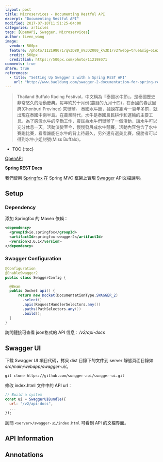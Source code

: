 ```yaml
---
layout: post
title: Microservices - Documenting Restful API
excerpt: "Documenting Restful API"
modified: 2017-07-10T11:51:25-04:00
categories: articles
tags: [OpenAPI, Swagger, Microservices]
author: tiven_wang
image:
  vendor: 500px
  feature: /photo/112198071/q%3D80_m%3D2000_k%3D1/v2?webp=true&sig=61e24e8f804079377957abae0c6470b843f14d95ab5da7dedd3a8a70c36531b1
  credit: 500px
  creditlink: https://500px.com/photo/112198071
comments: true
share: true
references:
  - title: "Setting Up Swagger 2 with a Spring REST API"
    url: "http://www.baeldung.com/swagger-2-documentation-for-spring-rest-api"
---
```


<style>
@import url('https://fonts.googleapis.com/css?family=Dosis:400,500');
.mdl-card__supporting-text.blog__post-body {
  font-family: 'Dosis', sans-serif;
}
</style>

> Thailand Buffalo Racing Festival，中文稱為『泰國水牛節』，是泰國歷史非常悠久的活動慶典。每年約於十月份(農曆的九月十四)，在泰國的春武里府(Chonburi Province) 來舉辦。 泰國水牛節，據說在距今一百年多前，就出現在泰國中南半島。在農業時代，水牛是泰國農民耕作和運輸的主要工具。為了感激水牛的辛勤工作，農民為水牛們舉辦了一個活動，讓水牛可以充分休息一天。活動演變至今，慢慢發展成水牛競賽。活動內容包含了水牛賽跑比賽，看看誰能在水牛的背上待最久，另外還有選美比賽，優勝者可以得到水牛小姐封號(Miss Buffalo)。

* TOC
{:toc}


[OpenAPI][OpenAPI]

**Spring REST Docs**

我們使用 [Springfox][Springfox] 在 Spring MVC 框架上實現 [Swagger][Swagger] API文檔說明。

## Setup

### Dependency

添加 Springfox 的 Maven 依賴：

```xml
<dependency>
  <groupId>io.springfox</groupId>
  <artifactId>springfox-swagger2</artifactId>
  <version>2.6.1</version>
</dependency>
```

### Swagger Configuration

```java
@Configuration
@EnableSwagger2
public class SwaggerConfig {

  @Bean
  public Docket api() {
      return new Docket(DocumentationType.SWAGGER_2)  
        .select()                                  
        .apis(RequestHandlerSelectors.any())
        .paths(PathSelectors.any())                          
        .build();
  }
}
```

訪問鏈接可查看 json格式的 API 信息：*/v2/api-docs*

## Swagger UI

下載 Swagger UI 項目代碼，拷貝 dist 目錄下的文件到 server 靜態頁面目錄如 *src/main/webapp/swagger-ui/*。

`git clone https://github.com/swagger-api/swagger-ui.git`

修改 index.html 文件中的 API url：

```javascript
// Build a system
const ui = SwaggerUIBundle({
  url: "/v2/api-docs",
  ...
});
```

訪問 `<server>/swagger-ui/index.html` 可看到 API 的文檔界面。

## API Information

## Annotations




[Swagger]:https://swagger.io/
[OpenAPI]:https://www.openapis.org/
[Springfox]:https://github.com/springfox/springfox
[OpenAPI-Specification]:https://github.com/OAI/OpenAPI-Specification
